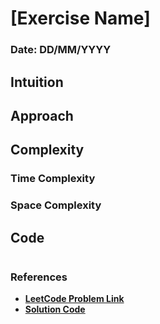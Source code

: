 # [Exercise Name]
### Date: DD/MM/YYYY

## Intuition
<!-- Describe your first thoughts on how to solve this problem. -->

## Approach
<!-- Describe your approach to solving the problem. -->

## Complexity

### Time Complexity
<!-- Add your time complexity here, e.g. $$O(n)$$ -->

### Space Complexity
<!-- Add your space complexity here, e.g. $$O(n)$$ -->
## Code
```
```

### References
- **[LeetCode Problem Link]()**
- **[Solution Code]()**
